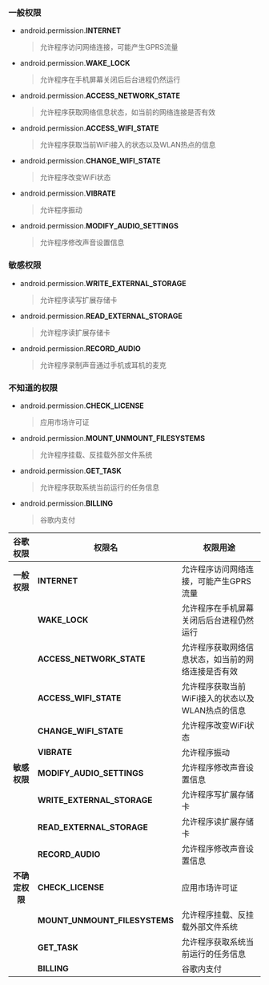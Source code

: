 ### 一般权限
* android.permission.**INTERNET**
    >允许程序访问网络连接，可能产生GPRS流量
* android.permission.**WAKE_LOCK**
    >允许程序在手机屏幕关闭后后台进程仍然运行
* android.permission.**ACCESS_NETWORK_STATE**
    >允许程序获取网络信息状态，如当前的网络连接是否有效
* android.permission.**ACCESS_WIFI_STATE**
    >允许程序获取当前WiFi接入的状态以及WLAN热点的信息
* android.permission.**CHANGE_WIFI_STATE**
    >允许程序改变WiFi状态
* android.permission.**VIBRATE**
    >允许程序振动
* android.permission.**MODIFY_AUDIO_SETTINGS**
    >允许程序修改声音设置信息
### 敏感权限
* android.permission.**WRITE_EXTERNAL_STORAGE**
    >允许程序读写扩展存储卡
* android.permission.**READ_EXTERNAL_STORAGE**
    >允许程序读扩展存储卡
* android.permission.**RECORD_AUDIO**
    >允许程序录制声音通过手机或耳机的麦克
### 不知道的权限
* android.permission.**CHECK_LICENSE**
    >应用市场许可证
* android.permission.**MOUNT_UNMOUNT_FILESYSTEMS**
    >允许程序挂载、反挂载外部文件系统
* android.permission.**GET_TASK**
    >允许程序获取系统当前运行的任务信息
* android.permission.**BILLING**
    >谷歌内支付




| **谷歌权限**   | 权限名                        | 权限用途                                           |
| :------------: | ----------------------------- | -------------------------------------------------- |
| **一般权限**   | **INTERNET**                  | 允许程序访问网络连接，可能产生GPRS流量             |
|                | **WAKE_LOCK**                 | 允许程序在手机屏幕关闭后后台进程仍然运行           |
|                | **ACCESS_NETWORK_STATE**      | 允许程序获取网络信息状态，如当前的网络连接是否有效 |
|                | **ACCESS_WIFI_STATE**         | 允许程序获取当前WiFi接入的状态以及WLAN热点的信息   |
|                | **CHANGE_WIFI_STATE**         | 允许程序改变WiFi状态                               |
|                | **VIBRATE**                   | 允许程序振动                                       |
| **敏感权限**   | **MODIFY_AUDIO_SETTINGS**     | 允许程序修改声音设置信息                           |
|                | **WRITE_EXTERNAL_STORAGE**    | 允许程序写扩展存储卡                               |
|                | **READ_EXTERNAL_STORAGE**     | 允许程序读扩展存储卡                               |
|                | **RECORD_AUDIO**              | 允许程序修改声音设置信息                           |
| **不确定权限** | **CHECK_LICENSE**             | 应用市场许可证                                     |
|                | **MOUNT_UNMOUNT_FILESYSTEMS** | 允许程序挂载、反挂载外部文件系统                   |
|                | **GET_TASK**                  | 允许程序获取系统当前运行的任务信息                 |
|                | **BILLING**                   | 谷歌内支付                                         |